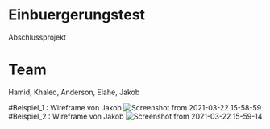 # Einbuergerungstest
Abschlussprojekt

# Team

Hamid, Khaled, Anderson, Elahe, Jakob

#Beispiel_1 : Wireframe von Jakob
![Screenshot from 2021-03-22 15-58-59](https://user-images.githubusercontent.com/65950252/112237215-801c4a80-8c42-11eb-884d-9213578229ba.png)
#Beispiel_2 : Wireframe von Jakob
![Screenshot from 2021-03-22 15-59-14](https://user-images.githubusercontent.com/65950252/112237601-4ac42c80-8c43-11eb-865e-552c4e5db9a5.png)

